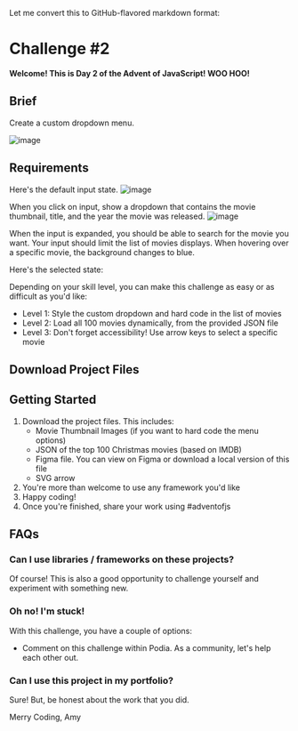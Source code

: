 Let me convert this to GitHub-flavored markdown format:

# Challenge #2

**Welcome! This is Day 2 of the Advent of JavaScript! WOO HOO!**

## Brief

Create a custom dropdown menu.

![image](https://s3.us-west-2.amazonaws.com/content.podia.com/kawbac1y8cicgettox8pqf7j5oid)

## Requirements

Here's the default input state.
![image](https://s3.us-west-2.amazonaws.com/content.podia.com/7krx6wcsicuqvo209ptc14u9mfss)

When you click on input, show a dropdown that contains the movie thumbnail, title, and the year the movie was released.
![image](https://s3.us-west-2.amazonaws.com/content.podia.com/fl8rf7l71e1ebzfndxkz9k79rl9y)

When the input is expanded, you should be able to search for the movie you want. Your input should limit the list of movies displays. When hovering over a specific movie, the background changes to blue.

Here's the selected state:

Depending on your skill level, you can make this challenge as easy or as difficult as you'd like:

- Level 1: Style the custom dropdown and hard code in the list of movies
- Level 2: Load all 100 movies dynamically, from the provided JSON file
- Level 3: Don't forget accessibility! Use arrow keys to select a specific movie

## Download Project Files

## Getting Started

1. Download the project files. This includes:
   - Movie Thumbnail Images (if you want to hard code the menu options)
   - JSON of the top 100 Christmas movies (based on IMDB)
   - Figma file. You can view on Figma or download a local version of this file
   - SVG arrow
2. You're more than welcome to use any framework you'd like
3. Happy coding!
4. Once you're finished, share your work using #adventofjs

## FAQs

### Can I use libraries / frameworks on these projects?

Of course! This is also a good opportunity to challenge yourself and experiment with something new.

### Oh no! I'm stuck!

With this challenge, you have a couple of options:

- Comment on this challenge within Podia. As a community, let's help each other out.

### Can I use this project in my portfolio?

Sure! But, be honest about the work that you did.

Merry Coding,
Amy
